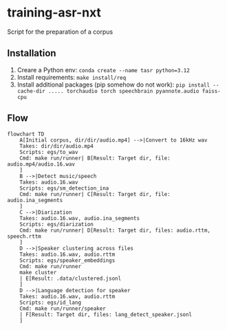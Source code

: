 # training-asr-nxt

Script for the preparation of a corpus


## Installation
1. Creare a Python env: `conda create --name tasr python=3.12`
2. Install requirements: `make install/req`
3. Install additional packages (pip somehow do not work): `pip install --cache-dir ..... torchaudio torch speechbrain pyannote.audio faiss-cpu`

## Flow

```mermaid
flowchart TD
    A[Initial corpus, dir/dir/audio.mp4] -->|Convert to 16kHz wav
    Takes: dir/dir/audio.mp4
    Scripts: egs/to_wav
    Cmd: make run/runner| B[Result: Target dir, file: audio.mp4/audio.16.wav
    ]
    B -->|Detect music/speech
    Takes: audio.16.wav
    Scripts: egs/sm_detection_ina
    Cmd: make run/runner| C[Result: Target dir, file: audio.ina_segments
    ]
    C -->|Diarization 
    Takes: audio.16.wav, audio.ina_segments
    Scripts: egs/diarization
    Cmd: make run/runner| D[Result: Target dir, files: audio.rttm, speech.rttm
    ]
    D -->|Speaker clustering across files 
    Takes: audio.16.wav, audio.rttm
    Scripts: egs/speaker_embeddings
    Cmd: make run/runner
    make cluster
    | E[Result: .data/clustered.jsonl
    ]
    D -->|Language detection for speaker 
    Takes: audio.16.wav, audio.rttm
    Scripts: egs/id_lang
    Cmd: make run/runner/speaker
    | F[Result: Target dir, files: lang_detect_speaker.jsonl
    ]
```
